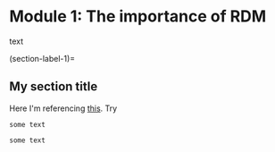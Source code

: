 # Module 1: The importance of RDM 
text 

(section-label-1)=
## My section title

Here I'm referencing [this](section-label-1). Try [](section-label-1)

```{tip}
some text
```

```{tip}
some text
```